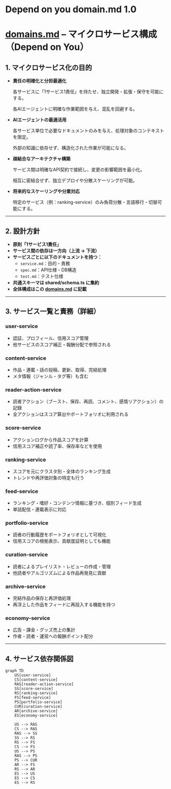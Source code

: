 # Depend on you domain.md 1.0

# [domains.md](http://domains.md/) – マイクロサービス構成（Depend on You）

## 1. マイクロサービス化の目的

- **責任の明確化と分担最適化**
    
    各サービスに「1サービス1責任」を持たせ、独立開発・拡張・保守を可能にする。
    
    各AIエージェントに明確な作業範囲を与え、混乱を回避する。
    
- **AIエージェントの最適活用**
    
    各サービス単位で必要なドキュメントのみを与え、処理対象のコンテキストを限定。
    
    外部の知識に依存せず、構造化された作業が可能になる。
    
- **疎結合なアーキテクチャ構築**
    
    サービス間は明確なAPI契約で接続し、変更の影響範囲を最小化。
    
    相互に密結合せず、独立デプロイや分散スケーリングが可能。
    
- **将来的なスケーリングや分業対応**
    
    特定のサービス（例：ranking-service）のみ負荷分散・言語移行・切替可能にする。
    

---

## 2. 設計方針

- **原則「1サービス1責任」**
- **サービス間の依存は一方向（上流 → 下流）**
- **サービスごとに以下のドキュメントを持つ：**
    - `service.md`：目的・責務
    - `spec.md`：API仕様・DB構造
    - `test.md`：テスト仕様
- **共通スキーマは shared/schema.ts に集約**
- **全体構成はこの [domains.md](http://domains.md/) に記載**

---

## 3. サービス一覧と責務（詳細）

### user-service

- 認証、プロフィール、信用スコア管理
- 他サービスのスコア補正・報酬分配で参照される

### content-service

- 作品・連載・話の投稿、更新、取得、完結処理
- メタ情報（ジャンル・タグ等）も含む

### reader-action-service

- 読者アクション（ブースト、保存、再読、コメント、感情リアクション）の記録
- 全アクションはスコア算出やポートフォリオに利用される

### score-service

- アクションログから作品スコアを計算
- 信用スコア補正や読了率、保存率などを使用

### ranking-service

- スコアを元にクラスタ別・全体のランキング生成
- トレンドや再評価対象の特定も行う

### feed-service

- ランキング・嗜好・コンテンツ情報に基づき、個別フィード生成
- 単話配信・連載表示に対応

### portfolio-service

- 読者の行動履歴をポートフォリオとして可視化
- 信用スコアの根拠表示、貢献度証明としても機能

### curation-service

- 読者によるプレイリスト・レビューの作成・管理
- 他読者やアルゴリズムによる作品再発見に貢献

### archive-service

- 完結作品の保存と再評価処理
- 再浮上した作品をフィードに再投入する機能を持つ

### economy-service

- 広告・課金・グッズ売上の集計
- 作者・読者・運営への報酬ポイント配分

---

## 4. サービス依存関係図

```mermaid
graph TD
    US[user-service]
    CS[content-service]
    RAS[reader-action-service]
    SS[score-service]
    RS[ranking-service]
    FS[feed-service]
    PS[portfolio-service]
    CUR[curation-service]
    AR[archive-service]
    ES[economy-service]

    US --> RAS
    CS --> RAS
    RAS --> SS
    SS --> RS
    RS --> FS
    CS --> FS
    US --> PS
    RAS --> PS
    PS --> CUR
    AR --> FS
    RS --> AR
    ES --> US
    ES --> CS
    ES --> RS

```